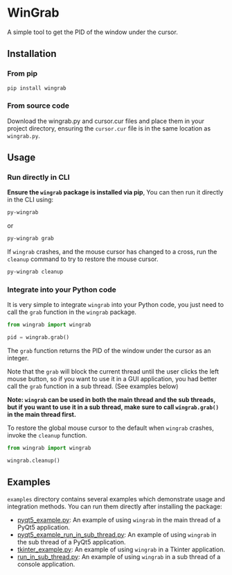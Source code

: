 # WinGrab
A simple tool to get the PID of the window under the cursor.

## Installation
### From pip

```bash
pip install wingrab
```

### From source code

Download the wingrab.py and cursor.cur files and place them in your project directory, 
ensuring the `cursor.cur` file is in the same location as `wingrab.py`.

## Usage

### Run directly in CLI

**Ensure the `wingrab` package is installed via pip**, You can then run it directly in the CLI using:

```bash
py-wingrab
```

or

```bash
py-wingrab grab
```

If `wingrab` crashes, and the mouse cursor has changed to a cross, 
run the `cleanup` command to try to restore the mouse cursor.

```bash
py-wingrab cleanup
```

### Integrate into your Python code

It is very simple to integrate `wingrab` into your Python code,
you just need to call the `grab` function in the `wingrab` package.

```python
from wingrab import wingrab

pid = wingrab.grab()
```

The `grab` function returns the PID of the window under the cursor as an integer.

Note that the `grab` will block the current thread until the user clicks the left mouse button,
so if you want to use it in a GUI application,
you had better call the `grab` function in a sub thread. (See examples below)

**Note: `wingrab` can be used in both the main thread and the sub threads, 
but if you want to use it in a sub thread, make sure to call `wingrab.grab()` in the main thread first.**

To restore the global mouse cursor to the default when `wingrab` crashes, invoke the `cleanup` function.

```python
from wingrab import wingrab

wingrab.cleanup()
```

## Examples

`examples` directory contains several examples which demonstrate usage and integration methods. 
You can run them directly after installing the package:

- [pyqt5_example.py](examples%2Fpyqt5_example.py): An example of using `wingrab` in the main thread of a PyQt5 application.
- [pyqt5_example_run_in_sub_thread.py](examples%2Fpyqt5_example_run_in_sub_thread.py): An example of using `wingrab` in the sub thread of a PyQt5 application.
- [tkinter_example.py](examples%2Ftkinter_example.py): An example of using `wingrab` in a Tkinter application.
- [run_in_sub_thread.py](examples%2Frun_in_sub_thread.py): An example of using `wingrab` in a sub thread of a console application.
